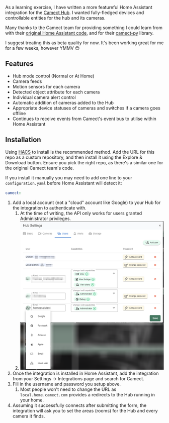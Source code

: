 As a learning exercise, I have written a more featureful Home Assistant integration for the [Camect Hub](https://camect.com/). I wanted fully-fledged devices and controllable entities for the hub and its cameras.

Many thanks to the Camect team for providing something I could learn from with their [original Home Assistant code](https://github.com/camect/home-assistant-integration), and for their [camect-py](https://github.com/camect/camect-py) library.

I suggest treating this as beta quality for now. It's been working great for me for a few weeks, however YMMV 😊

## Features ##
- Hub mode control (Normal or At Home)
- Camera feeds
- Motion sensors for each camera
- Detected object attribute for each camera
- Individual camera alert control
- Automatic addition of cameras added to the Hub
- Appropriate device statuses of cameras and switches if a camera goes offline
- Continues to receive events from Camect's event bus to utilise within Home Assistant

## Installation ##
Using [HACS](https://hacs.xyz/) to install is the recommended method. Add the URL for this repo as a custom repository, and then install it using the Explore & Download button. Ensure you pick the right repo, as there's a similar one for the original Camect team's code.

If you install it manually you may need to add one line to your `configuration.yaml` before Home Assistant will detect it:
```yaml
camect:
```

1. Add a local account (not a "cloud" account like Google) to your Hub for the integration to authenticate with.
   1. At the time of writing, the API only works for users granted Administrator privileges.
   2. ![Add local Camect Hub user](https://github.com/Fr3d/camect-ha/blob/main/add_ha_user.png?raw=true)
2. Once the integration is installed in Home Assistant, add the integration from your Settings -> Integrations page and search for Camect.
3. Fill in the username and password you setup above.
   1. Most people won't need to change the URL as `local.home.camect.com` provides a redirects to the Hub running in your home.
4. Assuming it successfully connects after submitting the form, the integration will ask you to set the areas (rooms) for the Hub and every camera it finds.

